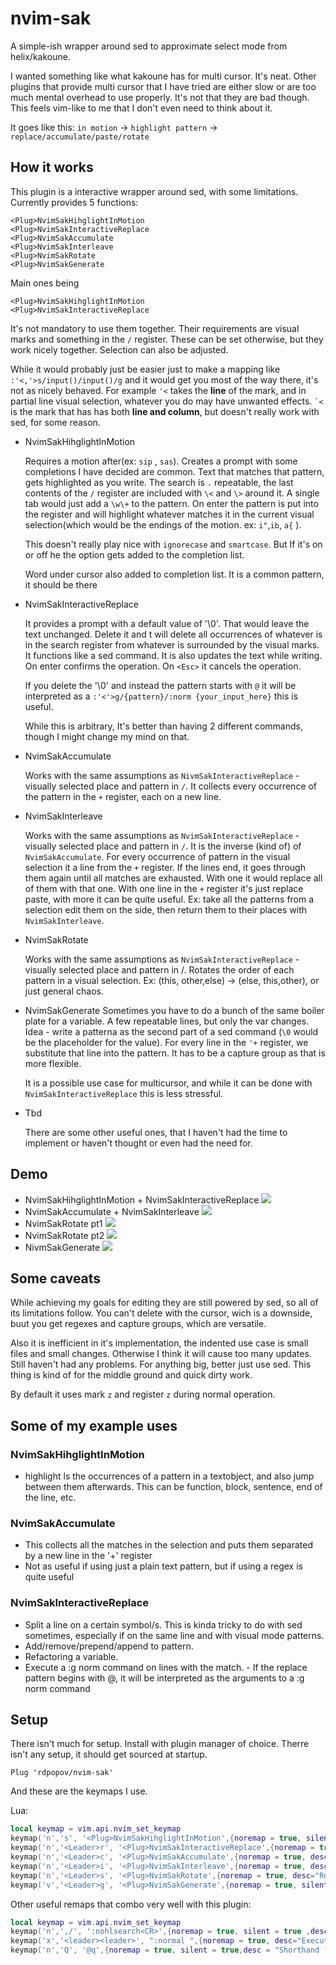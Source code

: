 # nvim-sak

A simple-ish wrapper around sed to approximate select mode from
helix/kakoune.

I wanted something like what kakoune has for multi cursor. It's neat. Other
plugins that provide multi cursor that I have tried are either slow or are too
much mental overhead to use properly. It's not that they are bad though. This
feels vim-like to me that I don't even need to think about it.

It goes like this: ```in motion``` -> ```highlight pattern``` -> ```replace/accumulate/paste/rotate```

## How it works

This plugin is a interactive wrapper around sed, with some limitations.
Currently provides 5 functions:
``` vim
<Plug>NvimSakHihglightInMotion 
<Plug>NvimSakInteractiveReplace 
<Plug>NvimSakAccumulate
<Plug>NvimSakInterleave
<Plug>NvimSakRotate
<Plug>NvimSakGenerate
```
Main ones being
``` vim
<Plug>NvimSakHihglightInMotion
<Plug>NvimSakInteractiveReplace
```
It's not mandatory to use them together. Their requirements are visual marks and
something in the ```/``` register. These can be set otherwise, but they work
nicely together. Selection can also be adjusted.

While it would probably just be easier just to make a mapping like ```
:'<,'>s/input()/input()/g``` and it would get you most of the way there, it's not as nicely
behaved. For example ```'<``` takes the **line** of the mark, and in partial
line visual selection, whatever you do may have unwanted effects. ``` `< ``` is
the mark that has has both **line and column**, but doesn't really work with sed,
for some reason.

 - <Plug>NvimSakHihglightInMotion

    Requires a motion after(ex: ```sip``` , ```sas```). Creates a prompt with
    some completions I have decided are common. Text that matches that pattern,
    gets highlighted as you write. The search is ```.``` repeatable, the last
    contents of the ```/``` register are included with ```\<``` and ```\>```
    around it. A single tab would just add a ```\w\+``` to the pattern. On enter
    the pattern is put into the register and will highlight whatever matches it
    in the current visual selection(which would be the endings of the motion.
    ex: ```i"```,```ib```, ```a{``` ).

    This doesn't really play nice with ```ignorecase``` and ```smartcase```.  But
    If it's on or off he the option gets added to the completion list.

    Word under cursor also added to completion list. It is a common pattern, it
    should be there

 - <Plug>NvimSakInteractiveReplace
   
   It provides a prompt with a default value of '\0'. That would leave the text
   unchanged. Delete it and t will delete all occurrences of whatever is in the
   search register from whatever is surrounded by the visual marks. It functions
   like a sed command. It is also updates the text while writing. On enter
   confirms the operation. On ```<Esc>``` it cancels the operation. 

   If you delete the '\0' and instead the pattern starts with ```@``` it will be
   interpreted as a ```:'<'>g/{pattern}/:norm {your_input_here}``` this is useful.

   While this is arbitrary, It's better than having 2 different commands,
   though I might change my mind on that.

 - <Plug>NvimSakAccumulate
   
   Works with the same assumptions as ```NivmSakInteractiveReplace``` - visually selected
   place and pattern in ```/```. It collects every occurrence of the pattern in the
   ```+``` register, each on a new line.

 - <Plug>NvimSakInterleave
   
   Works with the same assumptions as ```NvimSakInteractiveReplace``` - visually
   selected place and pattern in ```/```. It is the inverse (kind of) of
   ```NvimSakAccumulate```. For every occurrence of pattern in the visual
   selection it a line from the ```+``` register. If the lines end, it goes
   through them again until all matches are exhausted. With one it would replace
   all of them with that one. With one line in the ```+``` register it's just
   replace paste, with more it can be quite useful. Ex: take all the patterns
   from a selection edit them on the side, then return them to their places with
   ```NvimSakInterleave```.

 - <Plug>NvimSakRotate
   
   Works with the same assumptions as ```NvimSakInteractiveReplace``` - visually selected
   place and pattern in /. Rotates the order of each pattern in a visual selection.
   Ex: (this, other,else) -> (else, this,other), or just general chaos.

 - <Plug>NvimSakGenerate
   Sometimes you have to do a bunch of the same boiler plate for a variable. A
   few repeatable lines, but only the var changes. Idea - write a patterna as
   the second part of a sed command (```\0``` would be the placeholder for the
   value). For every line in the ```'+``` register, we substitute that line into
   the pattern. It has to be a capture group as that is more flexible. 

   It is a possible use case for multicursor, and while it can be done with
   ```NvimSakInteractiveReplace``` this is less stressful.

- Tbd
  
  There are some other useful ones, that I haven't had the time to implement or
  haven't thought or even had the need for.


## Demo
 - NvimSakHihglightInMotion + NvimSakInteractiveReplace 
![](demos/demo_highandrepl.gif)
 - NvimSakAccumulate + NvimSakInterleave 
![](demos/demo_accinterlave.gif)
 - NvimSakRotate pt1
![](demos/demo_swap1.gif)
 - NvimSakRotate pt2
![](demos/demo_swap2.gif)
 - NivmSakGenerate
![](demos/demo_generate.gif)

## Some caveats
While achieving my goals for editing they are still powered by sed, so all of
its limitations follow. You can't delete with the cursor, wich is a downside,
buut you get regexes and capture groups, which are versatile.

Also it is inefficient in it's implementation, the indented use case is small
files and small changes. Otherwise I think it will cause too many updates. Still
haven't had any problems. For anything big, better just use sed. This thing is
kind of for the middle ground and quick dirty work.

By default it uses mark `z` and register `z` during normal operation.

## Some of my example uses
### NvimSakHihglightInMotion
- highlight ls the occurrences of a pattern in a textobject, and also jump
  between them afterwards. This can be function, block, sentence, end of the line, etc.

### NvimSakAccumulate
- This collects all the matches in the selection and puts them separated by a
  new line in the '+' register
- Not as useful if using just a plain text pattern, but if using a regex is
  quite useful

### NvimSakInteractiveReplace
- Split a line on a certain symbol/s. This is kinda tricky to do with sed
  sometimes, especially if on the same line and with visual mode patterns.
- Add/remove/prepend/append to pattern.
- Refactoring a variable.
- Execute a :g norm command on lines with the match. - If the replace pattern
  begins with @, it will be interpreted as the arguments to a :g norm command

## Setup
There isn't much for setup. Install with plugin manager of choice. Therre isn't any setup, it should get sourced at startup.

``` vim
Plug 'rdpopov/nvim-sak'
```

And these are the keymaps I use.

Lua:

``` lua
local keymap = vim.api.nvim_set_keymap
keymap('n','s', '<Plug>NvimSakHihglightInMotion',{noremap = true, silent = true, desc="Highlight in current motion"})
keymap('n','<Leader>r', '<Plug>NvimSakInteractiveReplace',{noremap = true, silent = true, desc="Replace in visuial selection"})
keymap('n','<Leader>c', '<Plug>NvimSakAccumulate',{noremap = true, desc="Accumilate strings matching the pattern in visal selection"})
keymap('n','<Leader>i', '<Plug>NvimSakInterleave',{noremap = true, desc="Repace pattern in selection with strings from + registe"})
keymap('n','<Leader>s', '<Plug>NvimSakRotate',{noremap = true, desc="Rotatates the places of the selected pattern in visual selection"})
keymap('v','<Leader>g', '<Plug>NvimSakGenerate',{noremap = true, silent = true, desc="Genrate for each pattern"})
```

Other useful remaps that combo very well with this plugin:

``` lua
local keymap = vim.api.nvim_set_keymap
keymap('n',',/', ':nohlsearch<CR>',{noremap = true, silent = true ,desc="Turn temporarily searching highlight off"})
keymap('x','<leader><leader>', ":normal ",{noremap = true, desc="Execute normal mode command over visual selecetion"})
keymap('n','Q', '@q',{noremap = true, silent = true,desc = "Shorthand for executing register q"})
```
